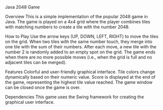 Java 2048 Game

Overview
This is a simple implementation of the popular 2048 game in Java. The game is played on a 4x4 grid where the player combines tiles with matching numbers to create a tile with the number 2048.

How to Play
Use the arrow keys (UP, DOWN, LEFT, RIGHT) to move the tiles on the grid.
When two tiles with the same number touch, they merge into one tile with the sum of their numbers.
After each move, a new tile with the number 2 is randomly added to an empty spot on the grid.
The game ends when there are no more possible moves (i.e., when the grid is full and no adjacent tiles can be merged).

Features
Colorful and user-friendly graphical interface.
Tile colors change dynamically based on their numeric value.
Score is displayed at the end of the game, representing the highest tile value reached.
The game window can be closed once the game is over.

Dependencies
This game uses the Swing framework for creating the graphical user interface.
